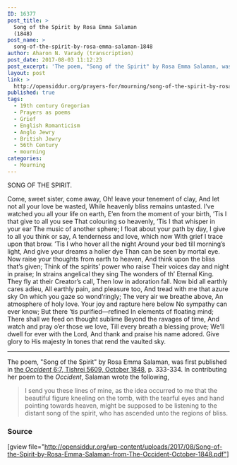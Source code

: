 ```yaml
---
ID: 16377
post_title: >
  Song of the Spirit by Rosa Emma Salaman
  (1848)
post_name: >
  song-of-the-spirit-by-rosa-emma-salaman-1848
author: Aharon N. Varady (transcription)
post_date: 2017-08-03 11:12:23
post_excerpt: 'The poem, "Song of the Spirit" by Rosa Emma Salaman, was first published in <a href="http://web.nli.org.il/sites/JPress/English/Pages/The-Occident-and-American-Jewish-Advocate.aspx">the <em>Occident</em> 6:7, Tishrei 5609, October 1848</a>. '
layout: post
link: >
  http://opensiddur.org/prayers-for/mourning/song-of-the-spirit-by-rosa-emma-salaman-1848/
published: true
tags:
  - 19th century Gregorian
  - Prayers as poems
  - Grief
  - English Romanticism
  - Anglo Jewry
  - British Jewry
  - 56th Century
  - mourning
categories:
  - Mourning
---
```

<div class="english">
SONG OF THE SPIRIT.

Come, sweet sister, come away,
Oh! leave your tenement of clay,
And let not all your love be wasted,
While heavenly bliss remains untasted.
I’ve watched you all your life on earth,
E’en from the moment of your birth,
’Tis I that give to all you see
That colouring so heavenly,
’Tis I that whisper in your ear
The music of another sphere;
I float about your path by day,
I give to all you think or say,
A tenderness and love, which now
With grief I trace upon that brow.
’Tis I who hover all the night
Around your bed till morning’s light,
And give your dreams a holier dye
Than can be seen by mortal eye.
Now raise your thoughts from earth to heaven,
And think upon the bliss that’s given;
Think of the spirits’ power who raise
Their voices day and night in praise;
In strains angelical they sing
The wonders of th’ Eternal King.
They fly at their Creator’s call,
Then low in adoration fall.
Now bid all earthly cares adieu,
All earthly pain, and pleasure too,
And tread with me that azure sky
On which you gaze so wond’ringly;
The very air we breathe above,
An atmosphere of holy love.
Your joy and rapture here below
No sympathy can ever know;
But there ’tis purified—refined
In elements of floating mind;
There shall we feed on thought sublime
Beyond the ravages of time,
And watch and pray o’er those we love,
Till every breath a blessing prove;
We’ll dwell for ever with the Lord,
And thank and praise his name adored.
Give glory to His majesty
In tones that rend the vaulted sky.
</div>

<hr />

The poem, "Song of the Spirit" by Rosa Emma Salaman, was first published in <a href="http://web.nli.org.il/sites/JPress/English/Pages/The-Occident-and-American-Jewish-Advocate.aspx">the <em>Occident</em> 6:7, Tishrei 5609, October 1848</a>, p. 333-334. In contributing her poem to the <em>Occident</em>, Salaman wrote the following, 

<blockquote>I send you these lines of mine, as the idea occurred to me that the beautiful figure kneeling on the tomb, with the tearful eyes and hand pointing towards heaven, might be supposed to be listening to the distant song of the spirit, who has ascended unto the regions of bliss.</blockquote>


<h3>Source</h3>

[gview file="http://opensiddur.org/wp-content/uploads/2017/08/Song-of-the-Spirit-by-Rosa-Emma-Salaman-from-The-Occident-October-1848.pdf"]
